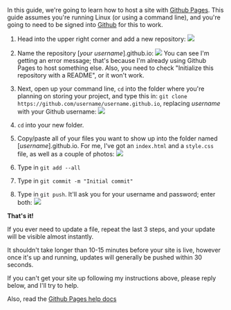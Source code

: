 In this guide, we're going to learn how to host a site with [Github Pages](https://pages.github.com/). 
This guide assumes you're running Linux (or using a command line), and you're going to need to be signed into [Github](https://github.com) for this to work. 

 1. Head into the upper right corner and add a new repository: ![](http://s13.postimg.org/ikhmpllsn/image.png)

 2. Name the repository [*your username*].github.io: ![](http://s27.postimg.org/5w0nlyw4j/image.png) You can see I'm getting an error message; that's because I'm already using Github Pages to host something else. Also, you need to check "Initialize this repository with a README", or it won't work. 

 3. Next, open up your command line, `cd` into the folder where you're planning on storing your project, and type this in: `git clone https://github.com/username/username.github.io`, replacing *username* with your Github username: ![](http://s24.postimg.org/tpb6iwpat/image.png)

 4. `cd` into your new folder. 

 5. Copy/paste all of your files you want to show up into the folder named [*username*].github.io. For me, I've got an `index.html` and a `style.css` file, as well as a couple of photos: ![](http://s22.postimg.org/rr9h6pe1t/image.png) 

 6. Type in `git add --all`

 7. Type in `git commit -m "Initial commit"`

 8. Type in `git push`. It'll ask you for your username and password; enter both: ![](http://s29.postimg.org/ayqpp4y6v/image.png)

**That's it!**

If you ever need to update a file, repeat the last 3 steps, and your update will be visible almost instantly. 

It shouldn't take longer than 10-15 minutes before your site is live, however once it's up and running, updates will generally be pushed within 30 seconds. 

If you can't get your site up following my instructions above, please reply below, and I'll try to help. 

Also, read the [Github Pages help docs](https://pages.github.com/help)
